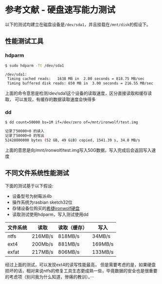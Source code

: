 # 参考文献 - 硬盘速写能力测试

以下的测试均建立在磁盘设备是`/dev/sda1`，并且挂载在`/mnt/disk`的假设下。

## 性能测试工具

### hdparm
```bash
$ sudo hdparm -Tt /dev/sda1

/dev/sda1:
 Timing cached reads:   1638 MB in  2.00 seconds = 818.75 MB/sec
 Timing buffered disk reads: 650 MB in  3.00 seconds = 216.55 MB/sec
```
上面的命令意思是检测/dev/sda1这个设备的读取速度，区分直接读取和缓存读取，
可以发现，有缓存的数据读取速度会快得多

### dd

```bash
$ dd count=50000 bs=1M if=/dev/zero of=/mnt/ironwolf/test.img

记录了50000+0 的读入
记录了50000+0 的写出
52428800000 bytes (52 GB, 49 GiB) copied, 1541.39 s, 34.0 MB/s
```
上面的意思是向/mnt/ironwolf/test.img写入50G数据，写入完成后会返回写入速度

## 不同文件系统性能测试

下面的测试基于以下假设:

- 设备型号为树莓派4b
- 操作系统为rasbian sketch32位
- 存储设备位购买的[希捷ironwolf硬盘](https://item.jd.com/54994027565.html)
- 读取测试使用hdparm，写入测试使用dd

| 文件系统 | 读取    | 读取（缓存） | 写入    |
| -------- | ------- | ------------ | ------- |
| ntfs     | 216MB/s | 818MB/s      | 34MB/s  |
| ext4     | 200Mb/s | 881MB/s      | 169MB/s |
| exfat    | 217MB/s | 806MB/s      | 133MB/s |

经过上面的测试，可以发现ext4的读写性能最高，
但是需要考虑的是，如果硬盘损坏的话，相对来说ntfs的修复工具生态更成熟一些，毕竟数据的安全也是很重要的考虑项（别问我为什么知道，惨痛的教训）。···
